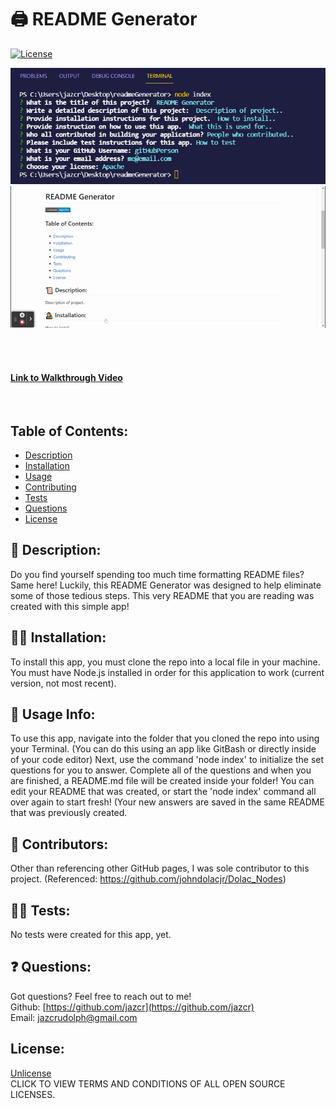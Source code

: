 
# :printer: README Generator

[![License](https://img.shields.io/badge/License-Unlicense%20-blue.svg)](https://opensource.org/licenses/Unlicense)

![Screenshot of CLI](https://github.com/jazcr/README_Generator/blob/35bff63a9cc7b09c176bf751953c40268d3b9ec6/images/Capture.JPG)
![GIF of Generated README](https://github.com/jazcr/README_Generator/blob/b80dc3dd08659405be37642b26e059b35aa409e4/images/READMEgif.gif)
  
<br>  
<br> 

#### [Link to Walkthrough Video](https://youtu.be/wRs2J_hoyAw)
<br>

## Table of Contents: 
*  [Description](#scroll-description)
*  [Installation](#man_mechanic-installation)
*  [Usage](#book-usage-info)
*  [Contributing](#couple-contributors)
*  [Tests](#woman_scientist-tests)
*  [Questions](#-questions)
*  [License](#license)


## :scroll: Description: 

Do you find yourself spending too much time formatting README files? Same here! Luckily, this README Generator was designed to help eliminate some of those tedious steps. This very README that you are reading was created with this simple app! 


## :man_mechanic: Installation:

To install this app, you must clone the repo into a local file in your machine. You must have Node.js installed in order for this application to work (current version, not most recent).


## :book: Usage Info:

To use this app, navigate into the folder that you cloned the repo into using your Terminal. (You can do this using an app like GitBash or directly inside of your code editor) Next, use the command 'node index' to initialize the set questions for you to answer. Complete all of the questions and when you are finished, a README.md file will be created inside your folder! You can edit your README that was created, or start the 'node index' command all over again to start fresh! (Your new answers are saved in the same README that was previously created.


## :couple: Contributors:

Other than referencing other GitHub pages, I was sole contributor to this project. (Referenced: https://github.com/johndolacjr/Dolac_Nodes)


## :woman_scientist: Tests:

No tests were created for this app, yet.


## ❓ Questions:

Got questions? Feel free to reach out to me!<br>
Github: [https://github.com/jazcr](https://github.com/jazcr)<br>
Email: [jazcrudolph@gmail.com](jazcrudolph@gmail.com)

## License:
[Unlicense](https://opensource.org/licenses)<br>
CLICK TO VIEW TERMS AND CONDITIONS OF ALL OPEN SOURCE LICENSES.
